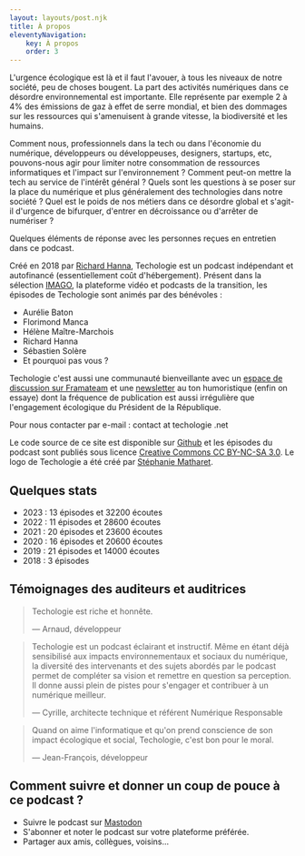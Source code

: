 ```yaml
---
layout: layouts/post.njk
title: À propos
eleventyNavigation:
    key: À propos
    order: 3
---
```


L'urgence écologique est là et il faut l'avouer, à tous les niveaux de notre société, peu de choses bougent. La part des activités numériques dans ce désordre environnemental est importante. Elle représente par exemple 2 à 4% des émissions de gaz à effet de serre mondial, et bien des dommages sur les ressources qui s'amenuisent à grande vitesse, la biodiversité et les humains.

Comment nous, professionnels dans la tech ou dans l'économie du numérique, développeurs ou développeuses, designers, startups, etc, pouvons-nous agir pour limiter notre consommation de ressources informatiques et l'impact sur l'environnement ? Comment peut-on mettre la tech au service de l'intérêt général ? Quels sont les questions à se poser sur la place du numérique et plus généralement des technologies dans notre société ? Quel est le poids de nos métiers dans ce désordre global et s'agit-il d'urgence de bifurquer, d'entrer en décroissance ou d'arrêter de numériser ?

Quelques éléments de réponse avec les personnes reçues en entretien dans ce podcast.

Créé en 2018 par [Richard Hanna](https://richardhanna.dev/), Techologie est un podcast indépendant et autofinancé (essentiellement coût d'hébergement). Présent dans la sélection [IMAGO](https://www.imagotv.fr/), la plateforme vidéo et podcasts de la transition, les épisodes de Techologie sont animés par des bénévoles :

- Aurélie Baton
- Florimond Manca
- Hélène Maître-Marchois
- Richard Hanna
- Sébastien Solère
- Et pourquoi pas vous ?

Techologie c'est aussi une communauté bienveillante avec un [espace de discussion sur Framateam](https://framateam.org/techologie/) et une [newsletter](/newsletter/) au ton humoristique (enfin on essaye) dont la fréquence de publication est aussi irrégulière que l'engagement écologique du Président de la République.

Pour nous contacter par e-mail : contact at techologie .net

Le code source de ce site est disponible sur <a href="https://github.com/supertanuki/techologieWeb">Github</a> et les épisodes du podcast sont publiés sous licence <a href="https://creativecommons.org/licenses/by-nc-sa/3.0/fr/">Creative Commons CC BY-NC-SA 3.0</a>. Le logo de Techologie a été créé par [Stéphanie Matharet](https://www.behance.net/matharet). 

## Quelques stats

* 2023 : 13 épisodes et 32200 écoutes
* 2022 : 11 épisodes et 28600 écoutes
* 2021 : 20 épisodes et 23600 écoutes
* 2020 : 16 épisodes et 20600 écoutes
* 2019 : 21 épisodes et 14000 écoutes
* 2018 : 3 épisodes

## Témoignages des auditeurs et auditrices

<blockquote>

Techologie est riche et honnête. 

<p class="quote-author">— Arnaud, développeur</p>
</blockquote>


<blockquote>

Techologie est un podcast éclairant et instructif. Même en étant déjà sensibilisé aux impacts environnementaux et sociaux du numérique, la diversité des intervenants et des sujets abordés par le podcast permet de compléter sa vision et remettre en question sa perception. Il donne aussi plein de pistes pour s'engager et contribuer à un numérique meilleur.

<p class="quote-author">— Cyrille, architecte technique et référent Numérique Responsable</p>
</blockquote>


<blockquote>

Quand on aime l'informatique et qu'on prend conscience de son impact écologique et social, Techologie, c'est bon pour le moral.

<p class="quote-author">— Jean-François, développeur</p>
</blockquote>


## Comment suivre et donner un coup de pouce à ce podcast ?

- Suivre le podcast sur [Mastodon](https://piaille.fr/@techologie)
- S'abonner et noter le podcast sur votre plateforme préférée.
- Partager aux amis, collègues, voisins...
